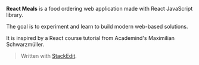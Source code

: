 **React Meals** is a food ordering web application made with React JavaScript library.

The goal is to experiment and learn to build modern web-based solutions.

It is inspired by a React course tutorial from Academind's Maximilian Schwarzmüller.

> Written with [StackEdit](https://stackedit.io/).
